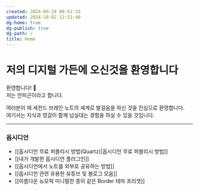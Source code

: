 ```yaml
---
created: 2024-09-24 09:51:33
updated: 2024-10-02 12:51:40
dg-home: true
dg-publish: true
dg-path: /
title: Home
---
```


# 저의 디지털 가든에 오신것을 환영합니다

환영합니다! 👋<br>
저는 안피곤이라고 합니다.

여러분이 제 세컨드 브레인 노트의 세계로 발걸음을 하신 것을 진심으로 환영합니다.<br>
여기서는 지식과 영감이 함께 넘실대는 경험을 하실 수 있을 것입니다.

---

### 옵시디언

- [[옵시디언 무료 퍼블리시 방법(Quartz)|옵시디언 무료 퍼블리시 방법]]
- [[내가 개발한 옵시디언 플러그인]]
- [[옵시디언에서 노트를 외부로 공유하는 방법]]
- [[옵시디언 관련 유용한 유튜브 및 블로그 모음]]
- [[아름다운 뉴모픽 미니멀한 종이 같은 Border 테마 프리셋]]